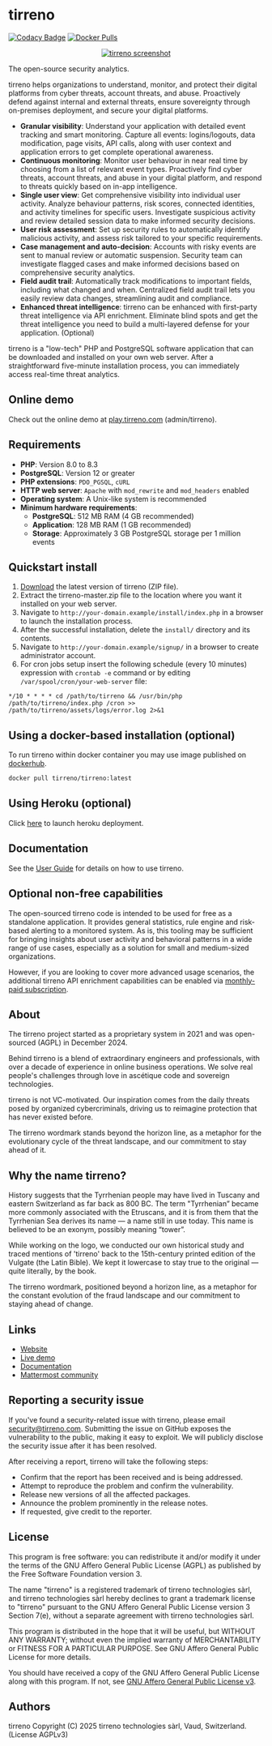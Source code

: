 # tirreno

[![Codacy Badge](https://app.codacy.com/project/badge/Grade/ec30c28f67de476f8b98d2798079bdf0)](https://app.codacy.com/gh/TirrenoTechnologies/tirreno/dashboard?utm_source=gh&utm_medium=referral&utm_content=&utm_campaign=Badge_grade)
[![Docker Pulls](https://img.shields.io/docker/pulls/tirreno/tirreno?style=flat)](https://hub.docker.com/r/tirreno/tirreno/)

<p align="center">
    <a href="https://www.tirreno.com/" target="_blank">
        <img src="https://www.tirreno.com/double-screen.jpg" alt="tirreno screenshot" />
    </a>
</p>

The open-source security analytics.

tirreno helps organizations to understand, monitor, and protect their digital platforms from cyber threats, account threats, and abuse. Proactively defend against internal and external threats, ensure sovereignty through on-premises deployment, and secure your digital platforms.

* **Granular visibility**: Understand your application with detailed event tracking and smart monitoring. Capture all events: logins/logouts, data modification, page visits, API calls, along with user context and application errors to get complete operational awareness.
* **Continuous monitoring**: Monitor user behaviour in near real time by choosing from a list of relevant event types. Proactively find cyber threats, account threats, and abuse in your digital platform, and respond to threats quickly based on in-app intelligence.
* **Single user view**: Get comprehensive visibility into individual user activity. Analyze behaviour patterns, risk scores, connected identities, and activity timelines for specific users. Investigate suspicious activity and review detailed session data to make informed security decisions.
* **User risk assessment**: Set up security rules to automatically identify malicious activity, and assess risk tailored to your specific requirements.
* **Case management and auto-decision**: Accounts with risky events are sent to manual review or automatic suspension. Security team can investigate flagged cases and make informed decisions based on comprehensive security analytics.
* **Field audit trail**: Automatically track modifications to important fields, including what changed and when. Centralized field audit trail lets you easily review data changes, streamlining audit and compliance.
* **Enhanced threat intelligence**: tirreno can be enhanced with first-party threat intelligence via API enrichment. Eliminate blind spots and get the threat intelligence you need to build a multi-layered defense for your application. (Optional)

tirreno is a "low-tech" PHP and PostgreSQL software application that can be downloaded and installed on your own web server. After a straightforward five-minute installation process, you can immediately access real-time threat analytics.

## Online demo

Check out the online demo at [play.tirreno.com](https://play.tirreno.com) (admin/tirreno).

## Requirements

* **PHP**: Version 8.0 to 8.3
* **PostgreSQL**: Version 12 or greater
* **PHP extensions**: `PDO_PGSQL`, `cURL`
* **HTTP web server**: `Apache` with `mod_rewrite` and `mod_headers` enabled
* **Operating system**: A Unix-like system is recommended
* **Minimum hardware requirements**:
  * **PostgreSQL**: 512 MB RAM (4 GB recommended)
  * **Application**: 128 MB RAM (1 GB recommended)
  * **Storage**: Approximately 3 GB PostgreSQL storage per 1 million events

## Quickstart install

1. [Download](https://www.tirreno.com/download.php) the latest version of tirreno (ZIP file).
2. Extract the tirreno-master.zip file to the location where you want it installed on your web server.
3. Navigate to `http://your-domain.example/install/index.php` in a browser to launch the installation process.
4. After the successful installation, delete the `install/` directory and its contents.
5. Navigate to `http://your-domain.example/signup/` in a browser to create administrator account.
6. For cron jobs setup insert the following schedule (every 10 minutes) expression with `crontab -e` command or by editing `/var/spool/cron/your-web-server` file:

```
*/10 * * * * cd /path/to/tirreno && /usr/bin/php /path/to/tirreno/index.php /cron >> /path/to/tirreno/assets/logs/error.log 2>&1
```

## Using a docker-based installation (optional)

To run tirreno within docker container you may use image published on [dockerhub](https://hub.docker.com/r/tirreno/tirreno).

```bash
docker pull tirreno/tirreno:latest
```

## Using Heroku (optional)

Click [here](https://heroku.com/deploy?template=https://github.com/tirrenotechnologies/tirreno) to launch heroku deployment.

## Documentation

See the [User Guide](https://docs.tirreno.com/) for details on how to use tirreno.

## Optional non-free capabilities

The open-sourced tirreno code is intended to be used for free as a standalone application. It provides general statistics, rule engine and risk-based alerting to a monitored system. As is, this tooling may be sufficient for bringing insights about user activity and behavioral patterns in a wide range of use cases, especially as a solution for small and medium-sized organizations.

However, if you are looking to cover more advanced usage scenarios, the additional tirreno API enrichment capabilities can be enabled via [monthly-paid subscription](https://www.tirreno.com/pricing/). 

## About

The tirreno project started as a proprietary system in 2021 and was open-sourced (AGPL) in December 2024.

Behind tirreno is a blend of extraordinary engineers and professionals, with over a decade of experience in online business operations. We solve real people's challenges through love in ascétique code and sovereign technologies.

tirreno is not VC-motivated. Our inspiration comes from the daily threats posed by organized cybercriminals, driving us to reimagine protection that has never existed before.

The tirreno wordmark stands beyond the horizon line, as a metaphor for the evolutionary cycle of the threat landscape, and our commitment to stay ahead of it.

## Why the name tirreno?

History suggests that the Tyrrhenian people may have lived in Tuscany and eastern Switzerland as far back as 800 BC. The term "Tyrrhenian” became more commonly associated with the Etruscans, and it is from them that the Tyrrhenian Sea derives its name — a name still in use today. This name is believed to be an exonym, possibly meaning “tower”.

While working on the logo, we conducted our own historical study and traced mentions of 'tirreno' back to the 15th-century printed edition of the Vulgate (the Latin Bible). We kept it lowercase to stay true to the original — quite literally, by the book.

The tirreno wordmark, positioned beyond a horizon line, as a metaphor for the constant evolution of the fraud landscape and our commitment to staying ahead of change.

## Links

* [Website](https://www.tirreno.com)
* [Live demo](https://play.tirreno.com)
* [Documentation](https://docs.tirreno.com)
* [Mattermost community](https://chat.tirreno.com)

## Reporting a security issue

If you've found a security-related issue with tirreno, please email security@tirreno.com. Submitting the issue on GitHub exposes the vulnerability to the public, making it easy to exploit. We will publicly disclose the security issue after it has been resolved.

After receiving a report, tirreno will take the following steps:

* Confirm that the report has been received and is being addressed.
* Attempt to reproduce the problem and confirm the vulnerability.
* Release new versions of all the affected packages.
* Announce the problem prominently in the release notes.
* If requested, give credit to the reporter.

## License

This program is free software: you can redistribute it and/or modify it under the terms of the GNU Affero General Public License (AGPL) as published by the Free Software Foundation version 3.

The name "tirreno" is a registered trademark of tirreno technologies sàrl, and tirreno technologies sàrl hereby declines to grant a trademark license to "tirreno" pursuant to the GNU Affero General Public License version 3 Section 7(e), without a separate agreement with tirreno technologies sàrl.

This program is distributed in the hope that it will be useful, but WITHOUT ANY WARRANTY; without even the implied warranty of MERCHANTABILITY or FITNESS FOR A PARTICULAR PURPOSE. See GNU Affero General Public License for more details.

You should have received a copy of the GNU Affero General Public License along with this program. If not, see [GNU Affero General Public License v3](https://www.gnu.org/licenses/agpl-3.0.txt).

## Authors

tirreno Copyright (C) 2025 tirreno technologies sàrl, Vaud, Switzerland. (License AGPLv3)
